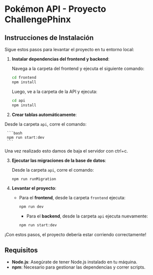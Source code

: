 # Pokémon API - Proyecto ChallengePhinx

## Instrucciones de Instalación

Sigue estos pasos para levantar el proyecto en tu entorno local:

1. **Instalar dependencias del frontend y backend**:

   Navega a la carpeta del frontend y ejecuta el siguiente comando:

   ```bash
   cd frontend
   npm install
   ```

   Luego, ve a la carpeta de la API y ejecuta:

   ```bash
   cd api
   npm install
   ```

 
1. **Crear tablas automáticamente**:
   
Desde la carpeta `api`, corre el comando:

     ```bash
     npm run start:dev
     ```
   
Una vez realizado esto damos de baja el servidor con ctrl+c.

3. **Ejecutar las migraciones de la base de datos**:

   Desde la carpeta `api`, corre el comando:

   ```bash
   npm run runMigration
   ```

4. **Levantar el proyecto**:

   - Para el **frontend**, desde la carpeta `frontend` ejecuta:

     ```bash
     npm run dev
     ```
     
     - Para el **backend**, desde la carpeta `api` ejecuta nuevamente:
     
     ```bash
     npm run start:dev
     ```
¡Con estos pasos, el proyecto debería estar corriendo correctamente!

## Requisitos

- **Node.js**: Asegúrate de tener Node.js instalado en tu máquina.
- **npm**: Necesario para gestionar las dependencias y correr scripts.
